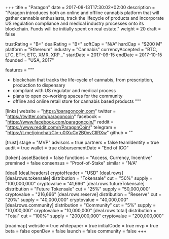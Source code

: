 +++
title = "Paragon"
date = 2017-08-13T17:30:02+02:00
description = "Paragon introduces both an online and offline cannabis platform that will gather cannabis enthusiasts, track the lifecycle of products and incorporate US regulation compliance and medical industry processes onto its blockchain. Funds will be initially spent on real estate."
weight = 20
draft = false

trustRating = "B+"
dealRating = "B+"
softCap = "N/A"
hardCap = "$200 M"
platform = "Ethereum"
industry = "Cannabis"
currencyAccepted = "BTC, LTC, ETH, ETC, XMR, XRP..."
startDate = 2017-09-15
endDate = 2017-10-15
founded = "USA, 2017"

features = """
- blockchain that tracks the life-cycle of cannabis, from prescription, production to dispensary
- compliant with US regulator and medical process
- plans to open co-working spaces for the community
- offline and online retail store for cannabis based products
"""

[links]
  website = "https://paragoncoin.com"
  twitter = "https://twitter.com/paragoncoin"
  facebook = "https://www.facebook.com/paragoncoin/"
  reddit = "https://www.reddit.com/r/ParagonCoin/"
  telegram = "https://t.me/joinchat/Clv-u0IXuCq2B0xvCIlRXw"
  github = ""

[trust]
  stage = "MVP"
  advisors = true
  partners = false
  teamIdentity = true
  audit = true
  wallet = true
  disbursementDate = "End of ICO"

[token]
  assetBacked = false
  functions = "Access, Currency, Incentive"
  premined = false
  consensus = "Proof-of-Stake"
  similar = "N/A"

[deal]
  [deal.headers]
    cryptoHeader = "USD"
  [deal.rows]
    [deal.rows.tokensale]
      distribution = "Tokensale"
      cut = "50%"
      supply = "100,000,000"
      cryptovalue = "41,666"
    [deal.rows.futureTokensale]
      distribution = "Future Tokensale"
      cut = "25%"
      supply = "50,000,000"
      cryptovalue = "216,666"
    [deal.rows.reserve]
      distribution = "Reserve"
      cut = "20%"
      supply = "40,000,000"
      cryptovalue = "40,000,000"
    [deal.rows.community]
      distribution = "Community"
      cut = "5%"
      supply = "10,000,000"
      cryptovalue = "10,000,000"
    [deal.rows.total]
      distribution = "Total"
      cut = "100%"
      supply = "200,000,000"
      cryptovalue = "200,000,000"

[roadmap]
  website = true
  whitepaper = true
  initialCode = true
  mvp = true
  beta = false
  openDev = false
  launch = false
  community = false
+++

